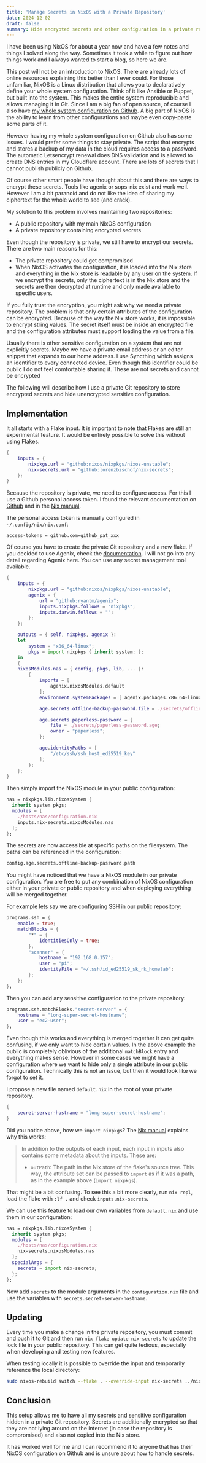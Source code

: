 ```yaml
---
title: 'Manage Secrets in NixOS with a Private Repository'
date: 2024-12-02
draft: false
summary: Hide encrypted secrets and other configuration in a private repository.
---
```


I have been using NixOS for about a year now and have a few notes and things I solved along the way. Sometimes it took a while to figure out how things work and I always wanted to start a blog, so here we are.

This post will not be an introduction to NixOS. There are already lots of online resources explaining this better than I ever could. For those unfamiliar, NixOS is a Linux distribution that allows you to declaratively define your whole system configuration. Think of it like Ansible or Puppet, but built into the system. This makes the entire system reproducible and allows managing it in Git. Since I am a big fan of open source, of course I also have [my whole system configuration on Github](https://github.com/LorenzBischof/dotfiles). A big part of NixOS is the ability to learn from other configurations and maybe even copy-paste some parts of it.

However having my whole system configuration on Github also has some issues. I would prefer some things to stay private. The script that encrypts and stores a backup of my data in the cloud requires access to a password. The automatic Letsencrypt renewal does DNS validation and is allowed to create DNS entries in my Cloudflare account. There are lots of secrets that I cannot publish publicly on Github.

Of course other smart people have thought about this and there are ways to encrypt these secrets. Tools like agenix or sops-nix exist and work well. However I am a bit paranoid and do not like the idea of sharing my ciphertext for the whole world to see (and crack).

My solution to this problem involves maintaining two repositories:

- A public repository with my main NixOS configuration
- A private repository containing encrypted secrets

Even though the repository is private, we still have to encrypt our secrets. There are two main reasons for this:
- The private repository could get compromised
- When NixOS activates the configuration, it is loaded into the Nix store and everything in the Nix store is readable by any user on the system. If we encrypt the secrets, only the ciphertext is in the Nix store and the secrets are then decrypted at runtime and only made available to specific users.

If you fully trust the encryption, you might ask why we need a private repository. The problem is that only certain attributes of the configuration can be encrypted. Because of the way the Nix store works, it is impossible to encrypt string values. The secret itself must be inside an encrypted file and the configuration attributes must support loading the value from a file.

Usually there is other sensitive configuration on a system that are not explicitly secrets. Maybe we have a private email address or an editor snippet that expands to our home address. I use Syncthing which assigns an identifier to every connected device. Even though this identifier could be public I do not feel comfortable sharing it. These are not secrets and cannot be encrypted

The following will describe how I use a private Git repository to store encrypted secrets and hide unencrypted sensitive configuration.

## Implementation

It all starts with a Flake input. It is important to note that Flakes are still an experimental feature. It would be entirely possible to solve this without using Flakes.

```nix
{
    inputs = {
        nixpkgs.url = "github:nixos/nixpkgs/nixos-unstable";
        nix-secrets.url = "github:lorenzbischof/nix-secrets";
    };
}
```

Because the repository is private, we need to configure access. For this I use a Github personal access token. I found the relevant documentation on [Github](https://github.blog/changelog/2022-10-18-introducing-fine-grained-personal-access-tokens/) and in the [Nix manual](https://nix.dev/manual/nix/stable/command-ref/conf-file#conf-access-tokens).

The personal access token is manually configured in `~/.config/nix/nix.conf`:
```
access-tokens = github.com=github_pat_xxx
```

Of course you have to create the private Git repository and a new flake. If you decided to use Agenix, check the [documentation](https://github.com/ryantm/agenix#install-via-flakes). I will not go into any detail regarding Agenix here. You can use any secret management tool available.

```nix
{
    inputs = {
        nixpkgs.url = "github:nixos/nixpkgs/nixos-unstable";
        agenix = {
            url = "github:ryantm/agenix";
            inputs.nixpkgs.follows = "nixpkgs";
            inputs.darwin.follows = "";
        };
    };

    outputs = { self, nixpkgs, agenix }:
    let
        system = "x86_64-linux";
        pkgs = import nixpkgs { inherit system; };
    in
    {
    nixosModules.nas = { config, pkgs, lib, ... }:
        {
            imports = [
                agenix.nixosModules.default
            ];
            environment.systemPackages = [ agenix.packages.x86_64-linux.default ];

            age.secrets.offline-backup-password.file = ./secrets/offline-backup-password.age;

            age.secrets.paperless-password = {
                file = ./secrets/paperless-password.age;
                owner = "paperless";
            };

            age.identityPaths = [
                "/etc/ssh/ssh_host_ed25519_key"
            ];
        };
    };
}

```

Then simply import the NixOS module in your public configuration:
```nix
nas = nixpkgs.lib.nixosSystem {
  inherit system pkgs;
  modules = [
    ./hosts/nas/configuration.nix
    inputs.nix-secrets.nixosModules.nas
  ];
};
```

The secrets are now accessible at specific paths on the filesystem. The paths can be referenced in the configuration:
```nix
config.age.secrets.offline-backup-password.path
```

You might have noticed that we have a NixOS module in our private configuration. You are free to put any combination of NixOS configuration either in your private or public repository and when deploying everything will be merged together.

For example lets say we are configuring SSH in our public repository:
```nix
programs.ssh = {
    enable = true;
    matchBlocks = {
        "*" = {
            identitiesOnly = true;
        };
        "scanner" = {
            hostname = "192.168.0.157";
            user = "pi";
            identityFile = "~/.ssh/id_ed25519_sk_rk_homelab";
        };
    };
};
```
Then you can add any sensitive configuration to the private repository:
```nix
programs.ssh.matchBlocks."secret-server" = {
    hostname = "long-super-secret-hostname";
    user = "ec2-user";
};
```

Even though this works and everything is merged together it can get quite confusing, if we only want to hide certain values. In the above example the public is completely oblivious of the additional `matchBlock` entry and everything makes sense. However in some cases we might have a configuration where we want to hide only a single attribute in our public configuration. Technically this is not an issue, but then it would look like we forgot to set it.

I propose a new file named `default.nix` in the root of your private repository.

```nix
{
    secret-server-hostname = "long-super-secret-hostname";
}
```

Did you notice above, how we `import nixpkgs`? The [Nix manual](https://nix.dev/manual/nix/2.18/command-ref/new-cli/nix3-flake.html#flake-format) explains why this works:

> In addition to the outputs of each input, each input in inputs also contains some metadata about the inputs. These are:
> - `outPath`: The path in the Nix store of the flake's source tree. This way, the attribute set can be passed to `import` as if it was a path, as in the example above (`import nixpkgs`).

That might be a bit confusing. To see this a bit more clearly, run `nix repl`, load the flake with `:lf .` and check `inputs.nix-secrets`.

We can use this feature to load our own variables from `default.nix` and use them in our configuration:
```nix
nas = nixpkgs.lib.nixosSystem {
  inherit system pkgs;
  modules = [
    ./hosts/nas/configuration.nix
    nix-secrets.nixosModules.nas
  ];
  specialArgs = {
    secrets = import nix-secrets;
  };
};

```
Now add `secrets` to the module arguments in the `configuration.nix` file and use the variables with `secrets.secret-server-hostname`.

## Updating

Every time you make a change in the private repository, you must commit and push it to Git and then run `nix flake update nix-secrets` to update the lock file in your public repository. This can get quite tedious, especially when developing and testing new features.

When testing locally it is possible to override the input and temporarily reference the local directory:
```bash
sudo nixos-rebuild switch --flake . --override-input nix-secrets ../nix-secrets
```

## Conclusion

This setup allows me to have all my secrets and sensitive configuration hidden in a private Git repository. Secrets are additionally encrypted so that they are not lying around on the internet (in case the repository is compromised) and also not copied into the Nix store.

It has worked well for me and I can recommend it to anyone that has their NixOS configuration on Github and is unsure about how to handle secrets.
